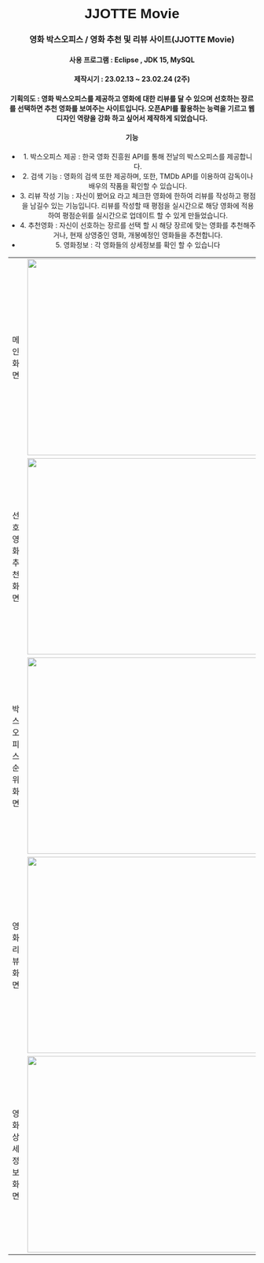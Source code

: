 <h1 style="text-align:center;font-family: Arial, sans-serif;">JJOTTE Movie</h1>
<div style="text-align:center;"><h3>영화 박스오피스 / 영화 추천 및 리뷰 사이트(JJOTTE Movie) </h3></div>
<div style="text-align:center;"><h4>사용 프로그램 : Eclipse , JDK 15, MySQL </h4></div>
<div style="text-align:center;"><h4>제작시기 : 23.02.13 ~ 23.02.24 (2주) </h4></div>
<div style="text-align:center;"><h4>기획의도 : 영화 박스오피스를 제공하고 영화에 대한 리뷰를 달 수 있으며 선호하는 장르를 선택하면 추천 영화를 보여주는 사이트입니다. 오픈API를 활용하는 능력을 기르고 웹 디자인 역량을 강화 하고 싶어서 제작하게 되었습니다. </h4></div>
<div style="text-align:center;"><h4>기능</h4></div>
<div style="text-align:center;">
<ul>
    <li>1. 박스오피스 제공 : 한국 영화 진흥원 API를 통해 전날의 박스오피스를 제공합니다.</li>
    <li>2. 검색 기능 : 영화의 검색 또한 제공하며, 또한, TMDb API를 이용하여 감독이나 배우의 작품을 확인할 수 있습니다.</li>
    <li>3. 리뷰 작성 기능 : 자신이 봤어요 라고 체크한 영화에 한하여 리뷰를 작성하고 평점을 남길수 있는 기능입니다. 리뷰를 작성할 때 평점을 실시간으로 해당 영화에 적용하여 평점순위를 실시간으로 업데이트 할 수 있게 만들었습니다.</li>
    <li>4. 추천영화 : 자신이 선호하는 장르를 선택 할 시 해당 장르에 맞는 영화를 추천해주거나, 현재 상영중인 영화, 개봉예정인 영화들을 추천합니다.</li>
    <li>5. 영화정보 : 각 영화들의 상세정보를 확인 할 수 있습니다</li>
</ul>
</div>
<table>
<tr>
<td><div>메인 화면</div></td>
<td><img src="https://lh3.googleusercontent.com/fife/APg5EOYDLxCOOypMCM5486G9iwzZlIo6JA_PIAfjMra8SEAaXDKFZxWmGIZBOdUoRm32NHiPSmGcpUV_pm0lNf5DjX-7Lew7X9Yp8Zzz-R7dcwXnyMaU076x__Q8cjxrkEllaOPt_4H71r5Q0IBHYjXEXjg83W5KWnc7nTBz3lG3cnK4779-9ALNmYGW6RNI2QpjVGSr_wsDXoGRFnPRXzgc26oDVDBZfJdGKLmARxqgut5WnasewzEArC1_Wzhkwg41szjEaNGDjuXWASLkRlgYXl1XYIcIVPtEnOURYM3iC1gE_M85BWlnArboGWA9bl--irjXNP1oV3nah_9iGSgkZqhtliulDIdWHnjzRulN_8OxhjzFKwgSZMMPwZw3oFMOuNGfZ72sO1RT5bLXRon2dWkEJJ528v0o9pn1xkXMNPqQ87ZdwpapkG-E-cOrgiTIyNGj-G1ewNS3IazNWeEyl9hQQ6UqM2Bw1jIRBNe3V96BIh3Ho0vaQtr2_DFv1dAJ-2jl1tREpQbFhWp7Or3BbP2qZYOGlFkqOKaKLvLayUvIun7FdkgyPAPdaoDldHUAhaySSiSJntjocwYXk788VwGzY2QNDu5U8t3e9xxqZJNZYDFufw7spQ5x3Wh2jrkITpHEp8_FZCHRu6nFJSewWiYm8DzDQzwGxWNVbL2eCvgD1Tjuq_Vu3nZdK3KXQ-zEWbkzk5z2APN0l_OGoPeTeMV25H3izwhgaKh7CukSTbOqqf809QWcpZRqb8S98Vg32rhTO0VzOuyNyYfQBoe4ByOEQfUQBF88mABt9D5_lOAq5AVSdFIWblzPfD1MuHibKFfy2LcUC9gebLHzlg-xlatteuCEVmtAimxEKOyYYjBM13TvEB6kCyW2VG83PVV69QjhVWTq_2GiVnHp4cZA01I31el-xdQ-ghRKh-9N4a_GY9zPacpPQhGo0El4CvDvbIt-mb1zLknGW284TgwVvxSktGISkoDIVRwabJCPGvreW_sPqf8ELYxgJV-hC_yy6cOl9b1A6uOMaaaSOIRysib83h89coM0BN9LBCQdNJJlfX4gSa08JbxH4AEawlY3SXAmCI00Ua0jL7gHhrLdUYg4F2kWNzTRQykzZTZ7k0oInV9s9EcxhC3Rdi8AgHBVG93uG8o4aE5KG2TSCZO8aUYJkKGHd1IDpe6JFjAc9lB0-F8eA27Qk7ijxelMfrW2JVmHsqM0yIijHjrDMLKroonOKO0ZItrsDOrj7-9f8hfjomwwXHOdYnUJJ-HqFU9MuSczsG3baGBBMvhQCUXky9R2HXKwm6rzWCCSPVy-0zH9luP94dwsla1nNAJuU38xPTL-zfDqvtKMY_H5e2_X06JGC-ax-AN4qMyrc0OOYseb-DGS1jvMhjretKN6V2iaolhZvAhYePp_KKFi-A1mKts6lWz7jcx3lvOZRKSgyOuCe-FyVc6OTQGp0LaiRUv24RZF8PkILTSIZlcWsszt5MAPpp5_lUFHkqkPpscYcdh57GvI0GXIvw=w1367-h951" width="800" height="400"/></td>
<tr>
<tr>
<td><div>선호영화 추천 화면</div></td>
<td><img src="https://lh3.googleusercontent.com/fife/APg5EOY2C_QI3xzt9bmdRsaEX4tG6JIRN428Gwvdg1pGI_uJV7E_d1bFsll_KrjABDw9S5yyKq5dqGiwfWPLhKLcTJy7ApgPlEmHiulGpTYOb7hA8uxn9fJXKzNvj5SyvnWrdcIg05LhiewRs_yAe5qiHq2glE0ZVKG96VViacg6jQZK0YUBR1B9TWEuJVRSGSqjnwIYt9TphyFv4qTWZuuPnlw8RcG6fCfihm_FfSy0sPbp1UJzAkyRrdNiuWBVRGOCDmkI63svFCrfAmLxPmI6qXurwTNf3G_36CrsoTWZ8TjAPPKGM_AVSPkUiD9hW62VxDG5L5TWDJ-u9gthewznNDRp2kHn0k2Nbkcx6glnrZROjO8_yfn3iUs1rR2OkxfiVyJRMhnReMkjr9-PrWxSpTzdN8kyxUtqtoYr0ecWGrdrL03HXxCzaQHXigxHTPdcFk3lqipv7lrk6oswKNgqcE0RHO-cHn2XlzcbH740daHNzYVjhh0MDvQr4aTFoliJYrk2nBAD19GSheWdxKdj9LCvNgzc8M0pGx_osKawR9GHOt4H4RpHGAHIve76jVbpJXxLGBTSDgKhoKUs6kZL7ozbwE2yqIRiuZcBHutBvZwZhaAuwvBoGHzyFSt3BybHNL5q5GGdwoahOWLeHhe44aAxA-bgLhwwvACccXGj7SZ_sdAV_GmVNYtOMDE08KHLz3ADpXUWi6f-S4X3jcZqIF4HyYbc8UOvgqTjv9oQkb-9AyElDh6CpxQA_0cv2P2lG7IS62eDCM2Mm8tV1EFeBuvofzgMi1mzqn3f3wmNVP2YR0TlhUp1StSxsMW4eVKckr8Tjf_b9dXu_HA2PfzJMiLL9sEw1pqhOrCPlF-h5rSrAoTlbp_pMntkrTaRH8QqPU1Wzj0MccuRctHG8GSR0S3-padeYkNu-ObaPv45-Pb3W9ni6tSbGpEziqcHGaNCcVR3hKN0FZjSdmsny5B_czUO6WZ0NDMALkYB73uuHGyNrhaXpfB9bEoxe3oZAYpDh4nvJGYaFbvb1VJ3w1sgjRmFKtYfTkPADofM9PG6migDN0W84w-77_JsN9-zTYuHFcI2HlJc7OiDc2dOK6X3vPGZDSZbrHQUl10c-E5Cl71m8TA1ZP7B8ykoH6udtrep5KGuJxfjvi2MnGGtdeKsSvXHsh6u43Yg_hUeIJx-38Nwndihnvmb3hzAKFdBmdk-u34twWZZY-UUdNWW8heWDjOzs52hFli71xYmgOGyftoFYdxpPOlTN5WUMYomaSZTWSl6S1faHrepWDJwTw-tB_Itbwh6dL7l4YYZfrX9MV5SJ7b08cVfVQX8Q7NxWYqQP6ws-rqDsHLom3l9r_GyZqYBl6_UC7B9wogwiLdaziRsWcKJCv_aF4rdwN4hYQeWvl2UqDDlgpyW8EvtiDG8i7YdMddrJ858kBSFSf3PNB0yHVHURo-iRK5BotjrJZtxkZGV1CtH5BPP6IkxgEjGKBxdYlc9MTWh63oXpwD5_IKw86aoIFIWlA=w974-h935" width="800" height="400"/></td>
<tr>
<tr>
<td><div>박스오피스 순위 화면</div></td>
<td><img src="https://lh3.googleusercontent.com/fife/APg5EOZkmSzoo_26hgfqoAJPfk8p_iCMJDKZNFnWTVbSe-dMRlGzDr7Crn6wC89IL4PqvART79tq7Dh8iFHyt97RTf3d2IHKtU6kagj5hIPaP6WPFh76sXIIvK41o_UN6biZ-3vASuqKNgKuprxxpySVTTGkRW1SfufDDBsnC0bTo7KJ27h_55we6-PeehzerO9fndv8PMcFt2iAGydHFrP_qFiJmk2Bbg0KjXAdyIFIig1bP5r0EWTwsrPEk5iKIyvUTI3HGXhStizp4ioePWaH97Y9krK1gOYxCmGnrKfJpgDteCcj4rRdpe-B2I28F49yP-m5TzJsvWFQrRi02H9aiPfYtnqKTg-lg2UNomAokC7cl8HDxgQqT1Y_yHUHLOZEVwFfoiD3BDc2rbTeDHA2I_IbeSXJJmnrxEDIlPID6E31J8fYE8N3RssRIwSFWDJTzVcX4AzXG8hZwI8Myrqofpn0yeoBHK33Xn99gork1owHIb1M9z2yBQBIKQ3e3NvP5eCggXTyYjJk0X3c3GHo18nV5-tEtze2OpwqimIjVfQHbsclH_FyOVbVqwj6LnXALbQDV6V2sZriaOA-TMrHnbxYdQ3nJEYIo-GeYciX1bWmNKEBK1Ysak15_nRVmehGeO7EfFLd1zjCrgxZ0bTBYYTBv-AVczqsPQHgMwSwrlC2FJDlMgMLi-k2wmbAuWVr10trTxLurxoYpFYZEemF3fBMtVlxMxfaZC-UiUE3akILi_kx2j0XQkjMeIStM3hJkg_fUVAP0H8O-ThW-1KDKq9A7ni7AiA65eS_KCMXgH5odwZ9DY8l0Yx7vneRvBWV-mE7n-Ux3xoHUTj_F90_KssyKt5hhJuWy4PJQRp_XEinNq-09H8Iauv5yNCMl4QmrDhJpiKKM7D0XU78TyGMzoTzgro7Xi4UXv2uGgMzKhSprNZ36J_txgvhAhDLsjpnm_QK7O98HlN7OQpoC1_497zmqFaj5KOZKBAV8rgtFLcXnPQr8Md3ALhkvc0XyJHXxDQCfUWGy9QSpzEIr2lvuPBlQ_XbMKZIx2fOTdnzeXC83ASWMp79ZHGHx1a-hE_ikQQ398J4F3zHynWf0epDZk3GqOOXh08MpVYhz5uAfu5gX1140-EbujG6LAisBQR9bJt0fsq_dQl0r1KThtVt_VDX9mxgIl0NcYudTf3eH9iY3hSVUmGxn9CQz7gitbdezzMe-nQ8kANNsoERL0srXV33i7gvBmzDLy-9baufm--Hke2zrUaaw7kxSz_Qg3dk13ew5p-zRuDVVF_l6dz1qdWpK5uCZiuIKDrIHVl-GHFSIG4zpSADeLdxpY8FBLeWiuss2MoKV1MYSSoiewZdNrK-sk0EylZPvPuSRt_ThF9fjppmewpl-UD3AojDvWBJiHJsOSiWB0mVuJS2fgLdmOg7Gz-vjhxAabob6mD2ytBFS3Dj9TJFG3yo3TNj36Z9t_LLxg8rkKfpMYRsSK06PIFDVO1fxbLVmeXhMw9auXId4Zzuk53Ebg=w974-h935" width="800" height="400"/></td>
<tr>
<tr>
<td><div>영화 리뷰 화면</div></td>
<td><img src="https://lh3.googleusercontent.com/fife/APg5EOYMA_GoHfLt8vXH2rjGRac9j_icFJDF9IsSNC9Zj1vA91JBdyJ3gZQBJyFVGtDF5lHz0Jwjj-t4R9-1QzW3JfI0ZCiZXzLXnNTHzEN-V-f8ZrE8u54ghi6vmbP2wV-kP5X0e4El3ErDNbAqsV1eF_u0MNR6WzPZGls83BYD6A_FGpZ3euObJ3bMOLBRSj2tYgrPb6tS66DHxGbxAa6aw2cF8SXh480Pk0jth57K1_qF6gI5jkJtYFqFftUPRWJZJwGX0Tg_dRh5nqFxL_amDyFc6655Q0AXJg-tzrn0IHu47TvYfAFtiq6vumejZC9UVEAskzGm1GAVLF-n7i7VKa--G9FSOLEwRHmUlmXYdBtlrvpCFbDWzW7cHqZNMPRH0KVXuKswTPya7reyZ9aEFYBT-mi5GwMqbp6RSCQq99GzYKdohlKyabQYP8UgiDoedhI8qTZqREID7TteflTGiym0qllO4BIAUUjn4XUOIAjuGbR4Ea-xomnB7zK_QfoFRyq_o0LZmXbbo8zQZewB5jXE6SjLaTCE_c2Mpq5TlRA3ruNuxr1DvNF3ZXBFmwxg8u3x_4fDDeeiXVRT9G12ha4qry0sHV7ASkMHeduhmSnygQPktvR10bICTOeGE1fPVgPbdjn1qq9imQtZlFFgYAOstsGVdoncR-1ZKHknFsfclywoCYjVoGQMOr-xdJXtAzEYAwweS8IGoXGEuOjDjQuSSt20K3Do9zDMbkXHFn31SqyHtS7HjzgNqP5vRjl4enWE6CFu3K-9CQ-yTHHj12e0AX6pfq-w7r0hHdiJgQTp2EndaRQvDTqPAYdJVrXpHhyZ25eUDT58KOWSvf-j5btvPhiXn1U4aR9UZjrqfWtVlmekYbxsJoGR_HwhsLz3noGgGBFJklFafOOIzw4ipIxYIJMk8G_Nb_6o3Rm66DbccaXM3c8O-GnkRsbyQHByvaN65OiRACV7XujlRufc4b3naxZqtXRxiDuWqfQzCsjsg8L8h6r4Wj7KMX1KAuQfu3VkQWoegrCbygu9HRMXg5yAtCDaAINunmOWjLZapZJ9jiZSKFrtntRTdSYb_vG8YYaVpBz7mHD26s5ZZJMJAFywsh_5GnoxBcQ63CU9euzi9iUS9aLX2vTwFeBkUHZ2RZEAgGeQzDwfpK2Qavuztxvkgbj3zyBWm7mh-AUPTKU0pv7ZaahVeqCT5vUpW9G98gqpyzt6VibWDeCAlDfzTuwxXVruWrSc5FjsOkvCPbkzv_6GBBH6Mq8--GMGIQeEHKdOWU6BycYWYeiMPjMV0pouKNEXKGLJDldSlcxmUzGkCNS05qyK__PxMXBP4XFknEWaTh796bZw3GVo5r45O6_Ov-vc3te09b_jaWJC168dCbgHmsPRuZEYOUZoYvaE16lWXykGnOguPMp5XffKHjy6kjR1-Ac3sycgHImi38SMeUudBpo-Vr4tROVeQFsrisOGhE3Vmd6R9GQadHeN1m_ZE8WJ6aiwS5MleG9ov3etL5liTpvYBQ=w974-h935" width="800" height="400"/></td>
<tr>
<tr>
<td><div>영화 상세정보 화면</div></td>
<td><img src="https://lh3.googleusercontent.com/fife/APg5EOZ4vVTAAHa2-7sAZB7AvzDBp4c6H6my95v5n2bc3upzdC6MSKm_tC0XO9bjHnOidIJ-ZWqyo17U2NMpql9-CDoa9IF7tq67tOtOJgJnNFoO1VyiiiYvmvpAC8aKkowLeZ5XzSL5H8Udj4B_kKtYkd-8u7h3OSarOeYabERf9z_JN7JmBboNIkqY7kPcIUOVtjVqXwcz06H9hKdSFCezVwCGBYz2K0tj3tAa7P8bJ5_l3KyA_2omQKSYTSY2Zkldop7ghiOPu-LrZ-W1OwbNCD4wrzbimrY5vHTEIlkRz7e2Bc7baBUzFxzqAiVMjsDaLhH4-ywAtTvI2J-u6uwmf8gZX7AgoI5wC4Z1lWOjMecWHjk5_2LfuCx4oA3smTnj2LQWPtHCBSIzOg31Rgurr6pX-El94-GSkWoml1ueBXjS0eimKC7u4_jp1mF_xu6Mgnh2NjkPT_dTEDrXaNh1TZlAF9w3DYuI-ENT0xAKod7OY_YP-D1Z5shRw50mCF2lD8-1lvBz1zQ6I5SfSGaUbkbpPf-D1OjAReFXhjonRUQjHaqXZvtLPcur0ZSYyVrAPc-JaAtKVJVEaYP5R1LZBVGd4b66PcCVvyIUCGti6exDl6hyInUxQAqnWyP5vf-_36A1rLo2ZS_8QQWTTyuf1vVXRIRF5cnk_-pVKqTINY4z_gRHGdB3Tm5EX-o4JcM_b2-BcLzceC-pztgLVXdtLP2DR3qH1ZB_OKsDNcAjXRZOWQ3al4aY8ZXoYnTopJqW-YKdyyubAOe0VLDe1SNx3g__p-CE9WL3TwKbHAnN-FoBNRbt6LxckJ7TcrvVeeBYgQZXOPlNXZyBn4xMLlY2vxNEnwEnrOh9i4ejkofbdrJp_4beZoMLvmd7MBv_LcXTLypQo3X-B4n-zOHqJ0PqnfNSlDcmhgca2bEPGOU6-tgQPj4qnpOi0Ib6KUNLRHIrKanjW6WPDTawIHNZ00uIjffu6Y23gpQiMJKWmLyHW7gn5KECecosDqRs7NMvXqSEhPvrgFjFnHlrUGoCpxwW7cJIdCwr3ds1J8WmNvdk1-hmz9b3N01FsV6nEssshCkiSB8xYA6uip3tijrNdnvDCyswRy8VPvPHJbgR_fOO5g0VIFRpnjKAMIKaOJMR5noJnLeo9POalLKXCWwtb0fVzXEzP9BIdo3RzNiPpqDSXUm8ldgVbifn0yWfnRL5DFZd4D5swAz8CU0pHT49wkLs4tC5tlFEHpTwX_lg0nX2kJb4cLVwLg4k1yfNRDFvlRQXR3qbmFmm29HqH1uFS_XtWGvJtbdn1ehrFIzOI1mjpg2pmnp3EA7SRUEJW9suL56DVwwWRZ623QwCE80QBikbabFylWUsBg7J1V7QE7eTSOfGZLGrRMhHmK8ec1MV_0zaUwGb9HYEg59zMh8lAHRe2tVBbbwm2ZX4wwfd-ufPRD_IwXFqZVADPSRFGWrSmX6E04xm-4ryt-eYyH7L8JgLw9yLqUbWclEzn6_bd9U0T9HNV8FquxKOpQ=w974-h935" width="800" height="400"/></td>
<tr>
</table>
